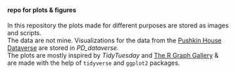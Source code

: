 #### repo for plots & figures

In this repository the plots made for different purposes are stored as images and scripts.  
The data are not mine. Visualizations for the data from the [Pushkin House Dataverse](https://dataverse.pushdom.ru) are stored in *PD_dataverse*.   
The plots are mostly inspired by *TidyTuesday* and [The R Graph Gallery](https://www.r-graph-gallery.com/index.html) & are made with the help of ```tidyverse``` and ```ggplot2``` packages.
